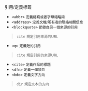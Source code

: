 引用/定義標籤
- `<abbr>` <small>定義縮寫或者字母縮略詞</small>
- `<address>` <small>定義文檔/所有者的聯絡相關信息</small>
- `<blockquote>` <small>節錄自另一個來源的引用</small>

>`cite` <small>規定引用來源的URL</small>
- `<q>` <small>定義短的引用</small>

>`cite` <small>規定引用的來源URL</small>
- `<cite>` <small>定義作品的標題</small>
- `<dfn>` <small>定義一個項目</small>
- `<bdo>` <small>定義文字方向</small>

>`dir` <small>規定文本的方向</small>
